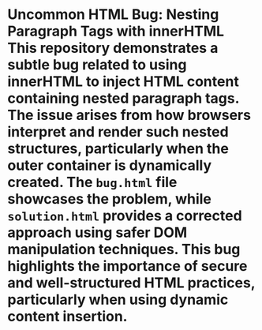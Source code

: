 # Uncommon HTML Bug: Nesting Paragraph Tags with innerHTML This repository demonstrates a subtle bug related to using innerHTML to inject HTML content containing nested paragraph tags.  The issue arises from how browsers interpret and render such nested structures, particularly when the outer container is dynamically created.  The `bug.html` file showcases the problem, while `solution.html` provides a corrected approach using safer DOM manipulation techniques.  This bug highlights the importance of secure and well-structured HTML practices, particularly when using dynamic content insertion.